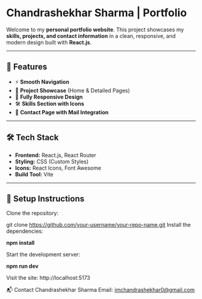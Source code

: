 # Chandrashekhar Sharma | Portfolio

Welcome to my **personal portfolio website**. This project showcases my **skills, projects, and contact information** in a clean, responsive, and modern design built with **React.js**.

---

## 🚀 Features
- ⚡️ **Smooth Navigation**
- 💼 **Project Showcase** (Home & Detailed Pages)
- 📱 **Fully Responsive Design**
- 🛠️ **Skills Section with Icons**
- 📧 **Contact Page with Mail Integration**

---

## 🛠️ Tech Stack
- **Frontend:** React.js, React Router
- **Styling:** CSS (Custom Styles)
- **Icons:** React Icons, Font Awesome
- **Build Tool:** Vite

---

## 🔧 Setup Instructions
Clone the repository:

git clone https://github.com/your-username/your-repo-name.git
Install the dependencies:


**npm install**

Start the development server:

**npm run dev**

Visit the site:
http://localhost:5173

📬 Contact
Chandrashekhar Sharma
Email: imchandrashekhar0@gmail.com
